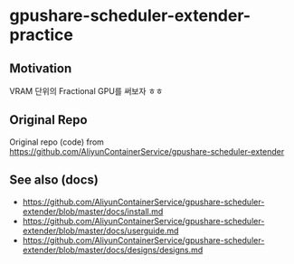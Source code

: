 # gpushare-scheduler-extender-practice 

## Motivation

VRAM 단위의 Fractional GPU를 써보자 ㅎㅎ

## Original Repo

Original repo (code) from https://github.com/AliyunContainerService/gpushare-scheduler-extender

## See also (docs)

- https://github.com/AliyunContainerService/gpushare-scheduler-extender/blob/master/docs/install.md
- https://github.com/AliyunContainerService/gpushare-scheduler-extender/blob/master/docs/userguide.md
- https://github.com/AliyunContainerService/gpushare-scheduler-extender/blob/master/docs/designs/designs.md
